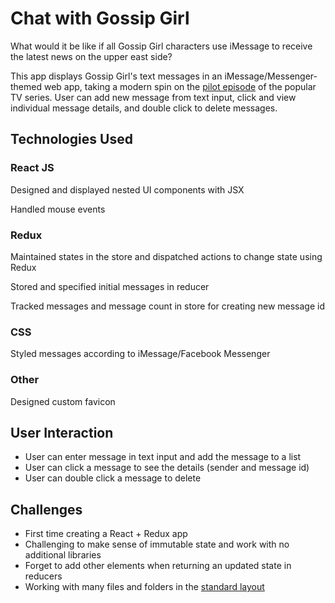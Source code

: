 # Chat with Gossip Girl
What would it be like if all Gossip Girl characters use iMessage to receive the latest news on the upper east side? 

This app displays Gossip Girl's text messages in an iMessage/Messenger-themed web app, taking a modern spin on the [pilot episode](https://gossipgirl.fandom.com/wiki/Pilot) of the popular TV series. User can add new message from text input, click and view individual message details, and double click to delete messages.

## Technologies Used

### React JS

Designed and displayed nested UI components with JSX

Handled mouse events

### Redux

Maintained states in the store and dispatched actions to change state using Redux

Stored and specified initial messages in reducer

Tracked messages and message count in store for creating new message id

### CSS

Styled messages according to iMessage/Facebook Messenger

### Other

Designed custom favicon

## User Interaction
* User can enter message in text input and add the message to a list
* User can click a message to see the details (sender and message id)
* User can double click a message to delete
## Challenges

* First time creating a React + Redux app
* Challenging to make sense of immutable state and work with no additional libraries
* Forget to add other elements when returning an updated state in reducers
* Working with many files and folders in the [standard layout](https://medium.com/front-end-weekly/the-three-pigs-how-to-structure-react-redux-application-67f5e3c68392)